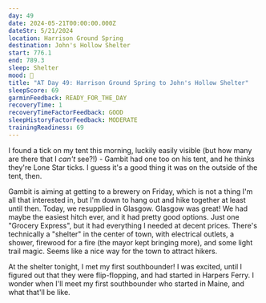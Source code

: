 ```yaml
---
day: 49
date: 2024-05-21T00:00:00.000Z
dateStr: 5/21/2024
location: Harrison Ground Spring
destination: John's Hollow Shelter
start: 776.1
end: 789.3
sleep: Shelter
mood: 🙂
title: "AT Day 49: Harrison Ground Spring to John's Hollow Shelter"
sleepScore: 69
garminFeedback: READY_FOR_THE_DAY
recoveryTime: 1
recoveryTimeFactorFeedback: GOOD
sleepHistoryFactorFeedback: MODERATE
trainingReadiness: 69
---
```

I found a tick on my tent this morning, luckily easily visible (but how many are there that I *can't* see?!) - Gambit had one too on his tent, and he thinks they're Lone Star ticks. I guess it's a good thing it was on the outside of the tent, then.

Gambit is aiming at getting to a brewery on Friday, which is not a thing I'm all that interested in, but I'm down to hang out and hike together at least until then. Today, we resupplied in Glasgow. Glasgow was great! We had maybe the easiest hitch ever, and it had pretty good options. Just one "Grocery Express", but it had everything I needed at decent prices. There's technically a "shelter" in the center of town, with electrical outlets, a shower, firewood for a fire (the mayor kept bringing more), and some light trail magic. Seems like a nice way for the town to attract hikers.

At the shelter tonight, I met my first southbounder! I was excited, until I figured out that they were flip-flopping, and had started in Harpers Ferry. I wonder when I'll meet my first southbounder who started in Maine, and what that'll be like.
